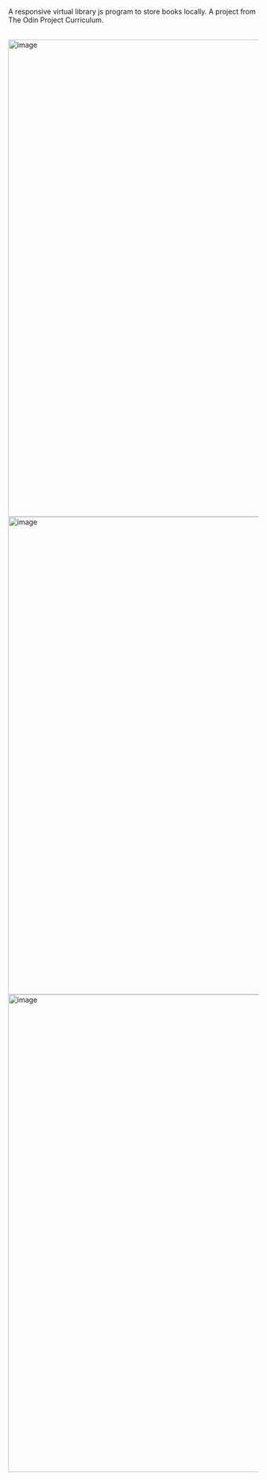 A responsive virtual library js program to store books locally. A project from The Odin Project Curriculum.<div><br><div>
<img width="958" alt="image" src="https://github.com/myoui01/javascript_library/assets/66856434/1898daa1-f8fe-4fa0-aac9-c93136c1dea6">
<img width="959" alt="image" src="https://github.com/myoui01/javascript_library/assets/66856434/6a217619-785b-4004-aa5f-e5f0191610c4">
<img width="959" alt="image" src="https://github.com/myoui01/javascript_library/assets/66856434/deb496ef-44db-4d16-a46e-cae51c8507b7">

